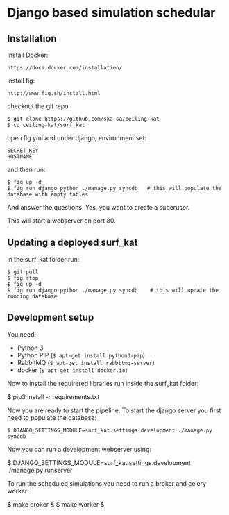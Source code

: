 Django based simulation schedular
=================================

Installation
------------

Install Docker:

    https://docs.docker.com/installation/

install fig:

    http://www.fig.sh/install.html

checkout the git repo:

    $ git clone https://github.com/ska-sa/ceiling-kat
    $ cd ceiling-kat/surf_kat

open fig.yml and under django, environment set:

    SECRET_KEY
    HOSTNAME

and then run:

    $ fig up -d
    $ fig run django python ./manage.py syncdb   # this will populate the database with empty tables

And answer the questions. Yes, you want to create a superuser.

This will start a webserver on port 80.


Updating a deployed surf_kat
----------------------------

in the surf_kat folder run:

    $ git pull
    $ fig stop
    $ fig up -d
    $ fig run django python ./manage.py syncdb    # this will update the running database


Development setup
-----------------

You need:

   * Python 3
   * Python PIP (`$ apt-get install python3-pip`)
   * RabbitMQ (`$ apt-get install rabbitmq-server`)
   * docker (`$ apt-get install docker.io`)

Now to install the requirered libraries run inside the surf_kat folder:

   $ pip3 install -r requirements.txt
   
Now you are ready to start the pipeline. To start the django server you first need to populate the database:

    $ DJANGO_SETTINGS_MODULE=surf_kat.settings.development ./manage.py syncdb
   
Now you can run a development webserver using:

   $ DJANGO_SETTINGS_MODULE=surf_kat.settings.development ./manage.py runserver
   
To run the scheduled simulations you need to run a broker and celery worker:

   $ make broker &
   $ make worker $
   
